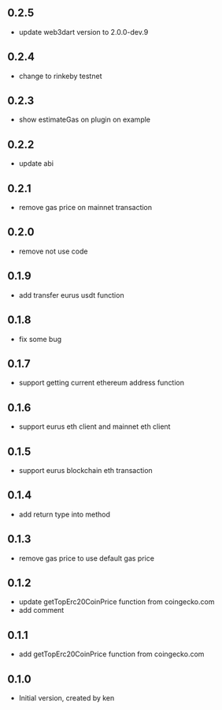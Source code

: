## 0.2.5

- update web3dart version to 2.0.0-dev.9


## 0.2.4

- change to rinkeby testnet

## 0.2.3

- show estimateGas on plugin on example

## 0.2.2

- update abi

## 0.2.1

- remove gas price on mainnet transaction

## 0.2.0

- remove not use code

## 0.1.9

- add transfer eurus usdt function

## 0.1.8

- fix some bug

## 0.1.7

- support getting current ethereum address function

## 0.1.6

- support eurus eth client and mainnet eth client

## 0.1.5

- support eurus blockchain eth transaction

## 0.1.4

- add return type into method

## 0.1.3

- remove gas price to use default gas price

## 0.1.2

- update getTopErc20CoinPrice function from coingecko.com
- add comment

## 0.1.1

- add getTopErc20CoinPrice function from coingecko.com

## 0.1.0

- Initial version, created by ken